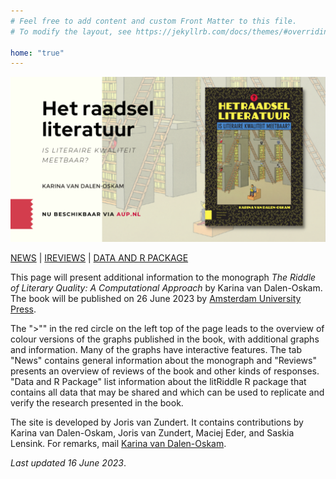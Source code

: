 ```yaml
---
# Feel free to add content and custom Front Matter to this file.
# To modify the layout, see https://jekyllrb.com/docs/themes/#overriding-theme-defaults

home: "true"
---
```

![1_1_1_Omslag_promo 1.1.1](public/1_1_1_Omslag_promo.png)

[NEWS](02_03_news.html) | [IREVIEWS](02_06_reviews.html) | [DATA AND R PACKAGE](02_07_data_and_the_R_package.html)

This page will present additional information to the monograph *The Riddle of Literary Quality: A Computational Approach* by Karina van Dalen-Oskam. The book will be published on 26 June 2023 by [Amsterdam University Press](https://www.walburgpers.nl/nl/book/9789463724975/het-raadsel-literatuur?redirect=aup).

The ">"" in the red circle on the left top of the page leads to the overview of colour versions of the graphs published in the book, with additional graphs and information. Many of the graphs have interactive features. The tab "News" contains general information about the monograph and "Reviews" presents an overview of reviews of the book and other kinds of responses. "Data and R Package" list information about the litRiddle R package that contains all data that may be shared and which can be used to replicate and verify the research presented in the book.

The site is developed by Joris van Zundert. It contains contributions by Karina van Dalen-Oskam, Joris van Zundert, Maciej Eder, and Saskia Lensink. For remarks, mail [Karina van Dalen-Oskam](https://www.huygens.knaw.nl/en/medewerkers/karina-van-dalen-oskam-2/).

*Last updated 16 June 2023*.
